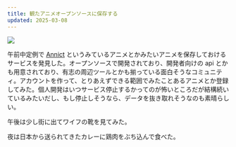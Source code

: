 ```yaml
---
title: 観たアニメオープンソースに保存する
updated: 2025-03-08
---
```

![](https://i.imgur.com/sLtoO8t.jpeg)

午前中定例で [Annict](https://annict.com/) というみているアニメとかみたいアニメを保存しておけるサービスを発見した。オープンソースで開発されており、開発者向けの api とかも用意されており、有志の周辺ツールとかも揃っている面白そうなコミュニティ。アカウントを作って、とりあえずできる範囲でみたことあるアニメとか登録してみた。個人開発はいつサービス停止するかってのが怖いところだが結構続いているみたいだし、もし停止しそうなら、データを抜き取れそうなのも素晴らしい。

午後は少し街に出てワイフの靴を見てみた。

夜は日本から送られてきたカレーに鶏肉をぶち込んで食べた。